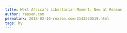 ```yaml
---
title: West Africa's Libertarian Moment: New at Reason
author: reason.com
permalink: 2018-02-10-reason.com-2143563519.html
tags: hy
---
```


